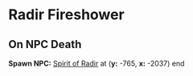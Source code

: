 # Radir Fireshower




## On NPC Death

**Spawn NPC:**  [Spirit of Radir](/npc/176019) at (**y:** -765, **x:** -2037)
end